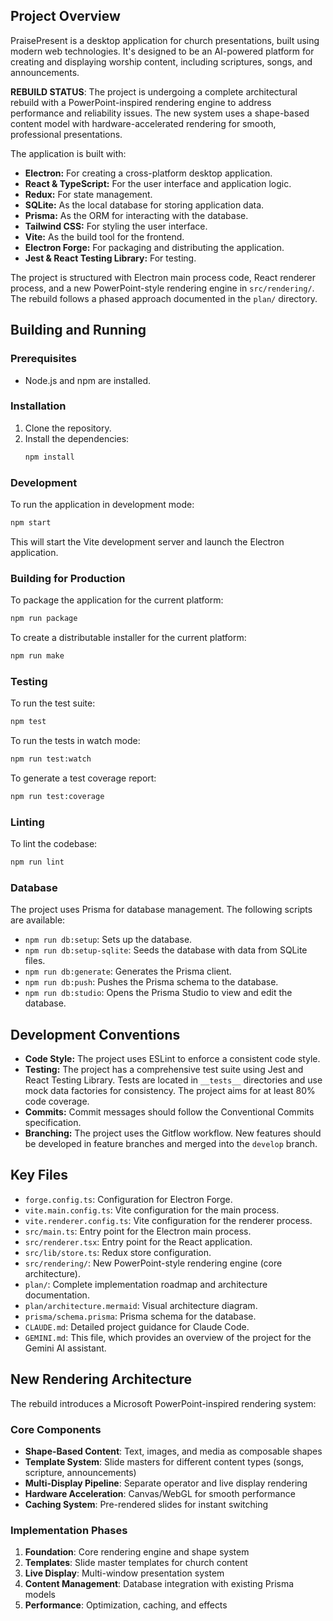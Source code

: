 ## Project Overview

PraisePresent is a desktop application for church presentations, built using modern web technologies. It's designed to be an AI-powered platform for creating and displaying worship content, including scriptures, songs, and announcements.

**REBUILD STATUS**: The project is undergoing a complete architectural rebuild with a PowerPoint-inspired rendering engine to address performance and reliability issues. The new system uses a shape-based content model with hardware-accelerated rendering for smooth, professional presentations.

The application is built with:

*   **Electron:** For creating a cross-platform desktop application.
*   **React & TypeScript:** For the user interface and application logic.
*   **Redux:** For state management.
*   **SQLite:** As the local database for storing application data.
*   **Prisma:** As the ORM for interacting with the database.
*   **Tailwind CSS:** For styling the user interface.
*   **Vite:** As the build tool for the frontend.
*   **Electron Forge:** For packaging and distributing the application.
*   **Jest & React Testing Library:** For testing.

The project is structured with Electron main process code, React renderer process, and a new PowerPoint-style rendering engine in `src/rendering/`. The rebuild follows a phased approach documented in the `plan/` directory.

## Building and Running

### Prerequisites

*   Node.js and npm are installed.

### Installation

1.  Clone the repository.
2.  Install the dependencies:
    ```bash
    npm install
    ```

### Development

To run the application in development mode:

```bash
npm start
```

This will start the Vite development server and launch the Electron application.

### Building for Production

To package the application for the current platform:

```bash
npm run package
```

To create a distributable installer for the current platform:

```bash
npm run make
```

### Testing

To run the test suite:

```bash
npm test
```

To run the tests in watch mode:

```bash
npm run test:watch
```

To generate a test coverage report:

```bash
npm run test:coverage
```

### Linting

To lint the codebase:

```bash
npm run lint
```

### Database

The project uses Prisma for database management. The following scripts are available:

*   `npm run db:setup`: Sets up the database.
*   `npm run db:setup-sqlite`: Seeds the database with data from SQLite files.
*   `npm run db:generate`: Generates the Prisma client.
*   `npm run db:push`: Pushes the Prisma schema to the database.
*   `npm run db:studio`: Opens the Prisma Studio to view and edit the database.

## Development Conventions

*   **Code Style:** The project uses ESLint to enforce a consistent code style.
*   **Testing:** The project has a comprehensive test suite using Jest and React Testing Library. Tests are located in `__tests__` directories and use mock data factories for consistency. The project aims for at least 80% code coverage.
*   **Commits:** Commit messages should follow the Conventional Commits specification.
*   **Branching:** The project uses the Gitflow workflow. New features should be developed in feature branches and merged into the `develop` branch.

## Key Files

*   `forge.config.ts`: Configuration for Electron Forge.
*   `vite.main.config.ts`: Vite configuration for the main process.
*   `vite.renderer.config.ts`: Vite configuration for the renderer process.
*   `src/main.ts`: Entry point for the Electron main process.
*   `src/renderer.tsx`: Entry point for the React application.
*   `src/lib/store.ts`: Redux store configuration.
*   `src/rendering/`: New PowerPoint-style rendering engine (core architecture).
*   `plan/`: Complete implementation roadmap and architecture documentation.
*   `plan/architecture.mermaid`: Visual architecture diagram.
*   `prisma/schema.prisma`: Prisma schema for the database.
*   `CLAUDE.md`: Detailed project guidance for Claude Code.
*   `GEMINI.md`: This file, which provides an overview of the project for the Gemini AI assistant.

## New Rendering Architecture

The rebuild introduces a Microsoft PowerPoint-inspired rendering system:

### Core Components
*   **Shape-Based Content**: Text, images, and media as composable shapes
*   **Template System**: Slide masters for different content types (songs, scripture, announcements)
*   **Multi-Display Pipeline**: Separate operator and live display rendering
*   **Hardware Acceleration**: Canvas/WebGL for smooth performance
*   **Caching System**: Pre-rendered slides for instant switching

### Implementation Phases
1. **Foundation**: Core rendering engine and shape system
2. **Templates**: Slide master templates for church content
3. **Live Display**: Multi-window presentation system
4. **Content Management**: Database integration with existing Prisma models
5. **Performance**: Optimization, caching, and effects